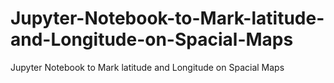 # Jupyter-Notebook-to-Mark-latitude-and-Longitude-on-Spacial-Maps
Jupyter Notebook to Mark latitude and Longitude on Spacial Maps
